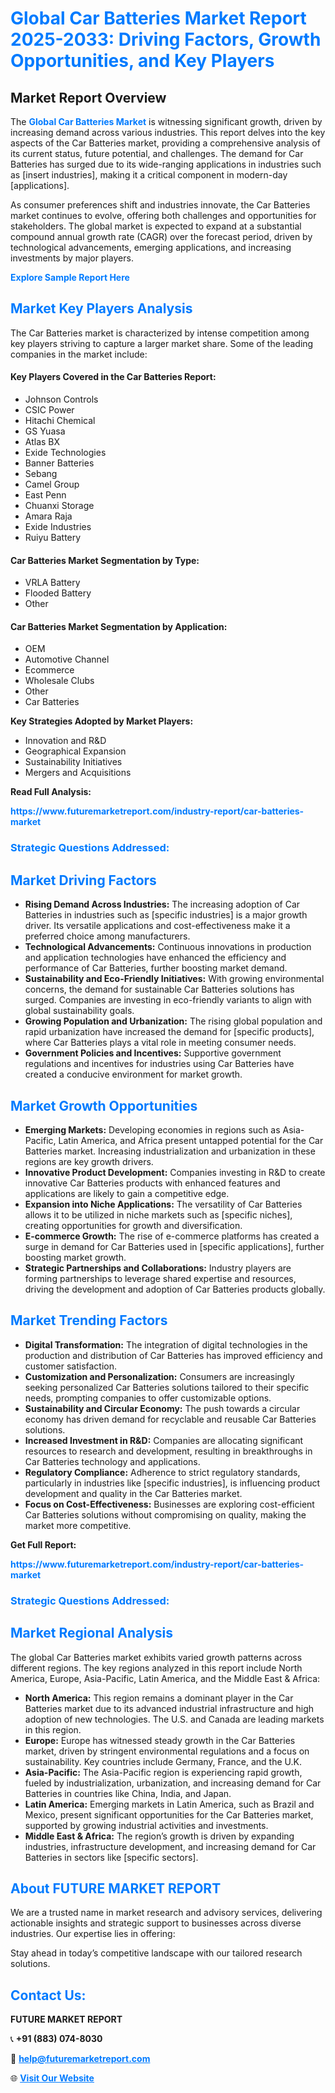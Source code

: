 <h1 style="color: #007BFF;">Global Car Batteries Market Report 2025-2033: Driving Factors, Growth Opportunities, and Key Players</h1>

<section id="overview">
<h2>Market Report Overview</h2>
<p>The <a href="https://www.futuremarketreport.com/industry-report/car-batteries-market" style="color: #007BFF; text-decoration: none;"><strong>Global Car Batteries Market</strong></a> is witnessing significant growth, driven by increasing demand across various industries. This report delves into the key aspects of the Car Batteries market, providing a comprehensive analysis of its current status, future potential, and challenges. The demand for Car Batteries has surged due to its wide-ranging applications in industries such as [insert industries], making it a critical component in modern-day [applications].</p>
<p>As consumer preferences shift and industries innovate, the Car Batteries market continues to evolve, offering both challenges and opportunities for stakeholders. The global market is expected to expand at a substantial compound annual growth rate (CAGR) over the forecast period, driven by technological advancements, emerging applications, and increasing investments by major players.</p>
</section>

<section id="overview">
<p><a href="https://www.futuremarketreport.com/request-sample/reportId=126827" style="color: #007BFF; text-decoration: none;"><strong>Explore Sample Report Here</strong></a></p>
</section>

<section id="key-players">
<h2 style="color: #007BFF;">Market Key Players Analysis</h2>
<p>The Car Batteries market is characterized by intense competition among key players striving to capture a larger market share. Some of the leading companies in the market include:</p>
<h4>Key Players Covered in the Car Batteries Report:</h4>
<ul><li>Johnson Controls</li><li>CSIC Power</li><li>Hitachi Chemical</li><li>GS Yuasa</li><li>Atlas BX</li><li>Exide Technologies</li><li>Banner Batteries</li><li>Sebang</li><li>Camel Group</li><li>East Penn</li><li>Chuanxi Storage</li><li>Amara Raja</li><li>Exide Industries</li><li>Ruiyu Battery</li></ul>
<h4>Car Batteries Market Segmentation by Type:</h4>
<ul><li>VRLA Battery</li><li>Flooded Battery</li><li>Other</li></ul>

<h4>Car Batteries Market Segmentation by Application:</h4>
<ul><li>OEM</li><li>Automotive Channel</li><li>Ecommerce</li><li>Wholesale Clubs</li><li>Other</li><li>Car Batteries</li></ul>
<p><strong>Key Strategies Adopted by Market Players:</strong></p>
<ul>
<li>Innovation and R&D</li>
<li>Geographical Expansion</li>
<li>Sustainability Initiatives</li>
<li>Mergers and Acquisitions</li>
</ul>
</section>

<section>
<p><strong>Read Full Analysis: </strong></p><a href="https://www.futuremarketreport.com/industry-report/car-batteries-market" style="color: #007BFF; text-decoration: none;"><strong>https://www.futuremarketreport.com/industry-report/car-batteries-market</strong></a>
<h3 style="color: #007BFF;">Strategic Questions Addressed:</h3>
</section>

<section id="driving-factors">
<h2 style="color: #007BFF;">Market Driving Factors</h2>
<ul>
<li><strong>Rising Demand Across Industries:</strong> The increasing adoption of Car Batteries in industries such as [specific industries] is a major growth driver. Its versatile applications and cost-effectiveness make it a preferred choice among manufacturers.</li>
<li><strong>Technological Advancements:</strong> Continuous innovations in production and application technologies have enhanced the efficiency and performance of Car Batteries, further boosting market demand.</li>
<li><strong>Sustainability and Eco-Friendly Initiatives:</strong> With growing environmental concerns, the demand for sustainable Car Batteries solutions has surged. Companies are investing in eco-friendly variants to align with global sustainability goals.</li>
<li><strong>Growing Population and Urbanization:</strong> The rising global population and rapid urbanization have increased the demand for [specific products], where Car Batteries plays a vital role in meeting consumer needs.</li>
<li><strong>Government Policies and Incentives:</strong> Supportive government regulations and incentives for industries using Car Batteries have created a conducive environment for market growth.</li>
</ul>
</section>

<section id="growth-opportunities">
<h2 style="color: #007BFF;">Market Growth Opportunities</h2>
<ul>
<li><strong>Emerging Markets:</strong> Developing economies in regions such as Asia-Pacific, Latin America, and Africa present untapped potential for the Car Batteries market. Increasing industrialization and urbanization in these regions are key growth drivers.</li>
<li><strong>Innovative Product Development:</strong> Companies investing in R&D to create innovative Car Batteries products with enhanced features and applications are likely to gain a competitive edge.</li>
<li><strong>Expansion into Niche Applications:</strong> The versatility of Car Batteries allows it to be utilized in niche markets such as [specific niches], creating opportunities for growth and diversification.</li>
<li><strong>E-commerce Growth:</strong> The rise of e-commerce platforms has created a surge in demand for Car Batteries used in [specific applications], further boosting market growth.</li>
<li><strong>Strategic Partnerships and Collaborations:</strong> Industry players are forming partnerships to leverage shared expertise and resources, driving the development and adoption of Car Batteries products globally.</li>
</ul>
</section>

<section id="trending-factors">
<h2 style="color: #007BFF;">Market Trending Factors</h2>
<ul>
<li><strong>Digital Transformation:</strong> The integration of digital technologies in the production and distribution of Car Batteries has improved efficiency and customer satisfaction.</li>
<li><strong>Customization and Personalization:</strong> Consumers are increasingly seeking personalized Car Batteries solutions tailored to their specific needs, prompting companies to offer customizable options.</li>
<li><strong>Sustainability and Circular Economy:</strong> The push towards a circular economy has driven demand for recyclable and reusable Car Batteries solutions.</li>
<li><strong>Increased Investment in R&D:</strong> Companies are allocating significant resources to research and development, resulting in breakthroughs in Car Batteries technology and applications.</li>
<li><strong>Regulatory Compliance:</strong> Adherence to strict regulatory standards, particularly in industries like [specific industries], is influencing product development and quality in the Car Batteries market.</li>
<li><strong>Focus on Cost-Effectiveness:</strong> Businesses are exploring cost-efficient Car Batteries solutions without compromising on quality, making the market more competitive.</li>
</ul>
</section>

<section>
<p><strong>Get Full Report: </strong></p><a href="https://www.futuremarketreport.com/industry-report/car-batteries-market" style="color: #007BFF; text-decoration: none;"><strong>https://www.futuremarketreport.com/industry-report/car-batteries-market</strong></a>
<h3 style="color: #007BFF;">Strategic Questions Addressed:</h3>
</section>


<section id="regional-analysis">
<h2 style="color: #007BFF;">Market Regional Analysis</h2>
<p>The global Car Batteries market exhibits varied growth patterns across different regions. The key regions analyzed in this report include North America, Europe, Asia-Pacific, Latin America, and the Middle East & Africa:</p>
<ul>
<li><strong>North America:</strong> This region remains a dominant player in the Car Batteries market due to its advanced industrial infrastructure and high adoption of new technologies. The U.S. and Canada are leading markets in this region.</li>
<li><strong>Europe:</strong> Europe has witnessed steady growth in the Car Batteries market, driven by stringent environmental regulations and a focus on sustainability. Key countries include Germany, France, and the U.K.</li>
<li><strong>Asia-Pacific:</strong> The Asia-Pacific region is experiencing rapid growth, fueled by industrialization, urbanization, and increasing demand for Car Batteries in countries like China, India, and Japan.</li>
<li><strong>Latin America:</strong> Emerging markets in Latin America, such as Brazil and Mexico, present significant opportunities for the Car Batteries market, supported by growing industrial activities and investments.</li>
<li><strong>Middle East & Africa:</strong> The region’s growth is driven by expanding industries, infrastructure development, and increasing demand for Car Batteries in sectors like [specific sectors].</li>
</ul>
</section>

<footer>
<h2 style="color: #007BFF;">About FUTURE MARKET REPORT</h2>
<p>We are a trusted name in market research and advisory services, delivering actionable insights and strategic support to businesses across diverse industries. Our expertise lies in offering:</p>

<p>Stay ahead in today’s competitive landscape with our tailored research solutions.</p>

<h2 style="color: #007BFF;">Contact Us:</h2>
<p><strong>FUTURE MARKET REPORT</strong></p>
<p>📞 <strong>+91 (883) 074-8030</strong></p>
<p>📧 <strong><a href="mailto:help@futuremarketreport.com" style="color: #007BFF;">help@futuremarketreport.com</a></strong></p>
<p>🌐 <strong><a href="https://www.futuremarketreport.com/" style="color: #007BFF;">Visit Our Website</a></strong></p>
</footer>